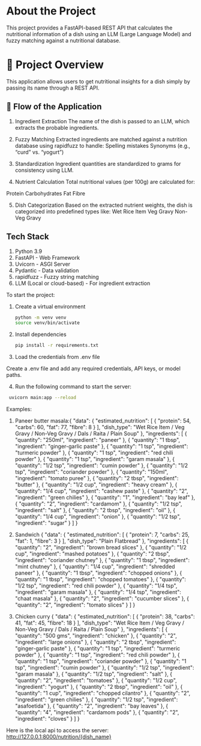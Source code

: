 # About the Project

This project provides a FastAPI-based REST API that calculates the nutritional information of a dish using an LLM (Large Language Model) and fuzzy matching against a nutritional database.

# 🚀 Project Overview

This application allows users to get nutritional insights for a dish simply by passing its name through a REST API.

## 🔄 Flow of the Application

1. Ingredient Extraction
The name of the dish is passed to an LLM, which extracts the probable ingredients.

2. Fuzzy Matching
Extracted ingredients are matched against a nutrition database using rapidfuzz to handle:
Spelling mistakes
Synonyms (e.g., “curd” vs. “yogurt”)

3. Standardization
Ingredient quantities are standardized to grams for consistency using LLM.

4. Nutrient Calculation
Total nutritional values (per 100g) are calculated for:

Protein
Carbohydrates
Fat
Fibre

5. Dish Categorization
Based on the extracted nutrient weights, the dish is categorized into predefined types like:
Wet Rice Item
Veg Gravy
Non-Veg Gravy

## Tech Stack
1. Python 3.9
2. FastAPI - Web Framework
3. Uvicorn - ASGI Server
4. Pydantic - Data validation
5. rapidfuzz - Fuzzy string matching
6. LLM (Local or cloud-based) - For ingredient extraction


To start the project:

1. Create a virtual environment

    ```bash
    python -m venv venv
    source venv/bin/activate  
    ```
2. Install dependencies

    ```bash
    pip install -r requirements.txt
    ```

3. Load the credentials from .env file

Create a .env file and add any required credentials, API keys, or model paths.

4. Run the following command to start the server:
```bash
 uvicorn main:app --reload
 ```

Examples:

1. Paneer butter masala:{
    "data": {
        "estimated_nutrition": [
            {
                "protein": 54,
                "carbs": 60,
                "fat": 77,
                "fibre": 8
            }
        ],
        "dish_type": "Wet Rice Item / Veg Gravy / Non-Veg Gravy / Dals / Raita / Plain Soup"
    },
    "ingredients": [
        {
            "quantity": "250ml",
            "ingredient": "paneer"
        },
        {
            "quantity": "1 tbsp",
            "ingredient": "ginger-garlic paste"
        },
        {
            "quantity": "1 tsp",
            "ingredient": "turmeric powder"
        },
        {
            "quantity": "1 tsp",
            "ingredient": "red chili powder"
        },
        {
            "quantity": "1 tsp",
            "ingredient": "garam masala"
        },
        {
            "quantity": "1/2 tsp",
            "ingredient": "cumin powder"
        },
        {
            "quantity": "1/2 tsp",
            "ingredient": "coriander powder"
        },
        {
            "quantity": "150ml",
            "ingredient": "tomato puree"
        },
        {
            "quantity": "2 tbsp",
            "ingredient": "butter"
        },
        {
            "quantity": "1/2 cup",
            "ingredient": "heavy cream"
        },
        {
            "quantity": "1/4 cup",
            "ingredient": "cashew paste"
        },
        {
            "quantity": "2",
            "ingredient": "green chilies"
        },
        {
            "quantity": "1",
            "ingredient": "bay leaf"
        },
        {
            "quantity": "2",
            "ingredient": "cardamom"
        },
        {
            "quantity": "1/2 tsp",
            "ingredient": "salt"
        },
        {
            "quantity": "2 tbsp",
            "ingredient": "oil"
        },
        {
            "quantity": "1/4 cup",
            "ingredient": "onion"
        },
        {
            "quantity": "1/2 tsp",
            "ingredient": "sugar"
        }
    ]
}

2. Sandwich
{
    "data": {
        "estimated_nutrition": [
            {
                "protein": 7,
                "carbs": 25,
                "fat": 1,
                "fibre": 3
            }
        ],
        "dish_type": "Plain Flatbread"
    },
    "ingredients": [
        {
            "quantity": "2",
            "ingredient": "brown bread slices"
        },
        {
            "quantity": "1/2 cup",
            "ingredient": "mashed potatoes"
        },
        {
            "quantity": "2 tbsp",
            "ingredient": "coriander chutney"
        },
        {
            "quantity": "1 tbsp",
            "ingredient": "mint chutney"
        },
        {
            "quantity": "1/4 cup",
            "ingredient": "shredded paneer"
        },
        {
            "quantity": "1 tbsp",
            "ingredient": "chopped onions"
        },
        {
            "quantity": "1 tbsp",
            "ingredient": "chopped tomatoes"
        },
        {
            "quantity": "1/2 tsp",
            "ingredient": "red chili powder"
        },
        {
            "quantity": "1/4 tsp",
            "ingredient": "garam masala"
        },
        {
            "quantity": "1/4 tsp",
            "ingredient": "chaat masala"
        },
        {
            "quantity": "2",
            "ingredient": "cucumber slices"
        },
        {
            "quantity": "2",
            "ingredient": "tomato slices"
        }
    ]
}

3. Chicken curry
{
    "data": {
        "estimated_nutrition": [
            {
                "protein": 38,
                "carbs": 41,
                "fat": 45,
                "fibre": 18
            }
        ],
        "dish_type": "Wet Rice Item / Veg Gravy / Non-Veg Gravy / Dals / Raita / Plain Soup"
    },
    "ingredients": [
        {
            "quantity": "500 gms",
            "ingredient": "chicken"
        },
        {
            "quantity": "2",
            "ingredient": "large onions"
        },
        {
            "quantity": "2 tbsp",
            "ingredient": "ginger-garlic paste"
        },
        {
            "quantity": "1 tsp",
            "ingredient": "turmeric powder"
        },
        {
            "quantity": "1 tsp",
            "ingredient": "red chili powder"
        },
        {
            "quantity": "1 tsp",
            "ingredient": "coriander powder"
        },
        {
            "quantity": "1 tsp",
            "ingredient": "cumin powder"
        },
        {
            "quantity": "1/2 tsp",
            "ingredient": "garam masala"
        },
        {
            "quantity": "1/2 tsp",
            "ingredient": "salt"
        },
        {
            "quantity": "2",
            "ingredient": "tomatoes"
        },
        {
            "quantity": "1/2 cup",
            "ingredient": "yogurt"
        },
        {
            "quantity": "2 tbsp",
            "ingredient": "oil"
        },
        {
            "quantity": "1 cup",
            "ingredient": "chopped cilantro"
        },
        {
            "quantity": "2",
            "ingredient": "green chilies"
        },
        {
            "quantity": "1/2 tsp",
            "ingredient": "asafoetida"
        },
        {
            "quantity": "2",
            "ingredient": "bay leaves"
        },
        {
            "quantity": "4",
            "ingredient": "cardamom pods"
        },
        {
            "quantity": "2",
            "ingredient": "cloves"
        }
    ]
}

Here is the local api to access the server:
    http://127.0.0.1:8000/nutrition/{dish_name}

